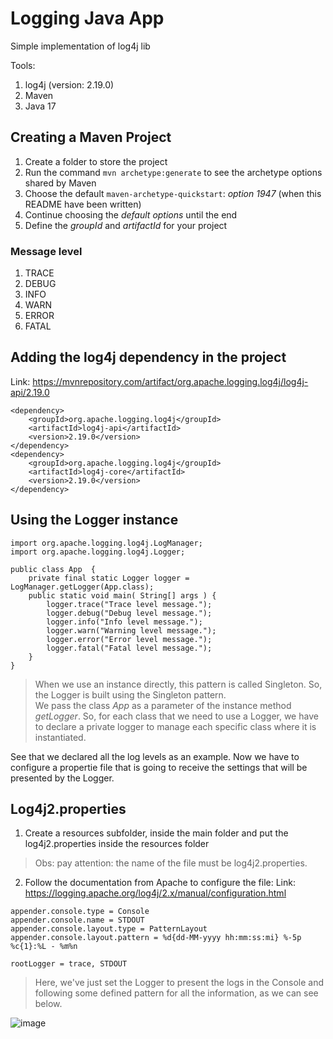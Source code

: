 # Logging Java App
Simple implementation of log4j lib 

Tools:
1. log4j (version: 2.19.0)
2. Maven
3. Java 17

## Creating a Maven Project
1. Create a folder to store the project
2. Run the command ``` mvn archetype:generate ``` to see the archetype options shared by Maven
3. Choose the default ```maven-archetype-quickstart```: *option 1947* (when this README have been written)
4. Continue choosing the *default options* until the end 
5. Define the *groupId* and *artifactId* for your project

### Message level
1. TRACE
2. DEBUG
3. INFO
4. WARN
5. ERROR
6. FATAL

## Adding the log4j dependency in the project
Link: https://mvnrepository.com/artifact/org.apache.logging.log4j/log4j-api/2.19.0
```
<dependency>
    <groupId>org.apache.logging.log4j</groupId>
    <artifactId>log4j-api</artifactId>
    <version>2.19.0</version>
</dependency>
<dependency>
    <groupId>org.apache.logging.log4j</groupId>
    <artifactId>log4j-core</artifactId>
    <version>2.19.0</version>
</dependency>
```
## Using the Logger instance
```
import org.apache.logging.log4j.LogManager;
import org.apache.logging.log4j.Logger;

public class App  {
    private final static Logger logger = LogManager.getLogger(App.class);
    public static void main( String[] args ) {
        logger.trace("Trace level message.");
        logger.debug("Debug level message.");
        logger.info("Info level message.");
        logger.warn("Warning level message.");
        logger.error("Error level message.");
        logger.fatal("Fatal level message.");
    }
}
```
> When we use an instance directly, this pattern is called Singleton. So, the Logger is built using the Singleton pattern. </br>
> We pass the class *App* as a parameter of the instance method *getLogger*. So, for each class that we need to use a Logger, we have to declare a private logger to manage each specific class where it is instantiated.

See that we declared all the log levels as an example. Now we have to configure a propertie file that is going to receive the settings that will be presented by the Logger.

## Log4j2.properties
1. Create a resources subfolder, inside the main folder and put the log4j2.properties inside the resources folder
> Obs: pay attention: the name of the file must be log4j2.properties.

2. Follow the documentation from Apache to configure the file:
Link: https://logging.apache.org/log4j/2.x/manual/configuration.html

```
appender.console.type = Console
appender.console.name = STDOUT
appender.console.layout.type = PatternLayout
appender.console.layout.pattern = %d{dd-MM-yyyy hh:mm:ss:mi} %-5p %c{1}:%L - %m%n

rootLogger = trace, STDOUT
```
> Here, we've just set the Logger to present the logs in the Console and following some defined pattern for all the information, as we can see below.

![image](https://user-images.githubusercontent.com/39681960/203455815-564c6a56-2f7f-4c83-8171-aab98c744014.png)
















